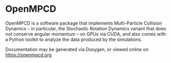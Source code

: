# OpenMPCD

OpenMPCD is a software package that implements Multi-Particle Collision Dynamics – in particular, the Stochastic Rotation Dynamics variant that does not conserve angular momentum – on GPUs via CUDA, and also comes with a Python toolkit to analyze the data produced by the simulations.

Documentation may be generated via Doxygen, or viewed online on https://openmpcd.org
